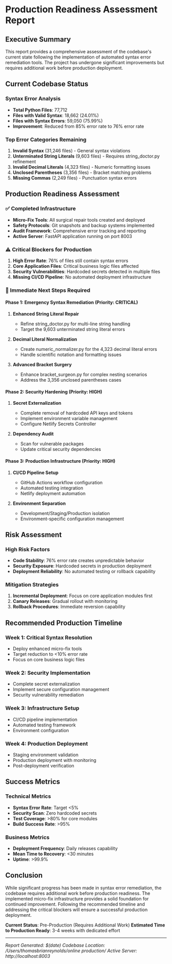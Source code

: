 # Production Readiness Assessment Report

## Executive Summary

This report provides a comprehensive assessment of the codebase's current state following the implementation of automated syntax error remediation tools. The project has undergone significant improvements but requires additional work before production deployment.

## Current Codebase Status

### Syntax Error Analysis
- **Total Python Files**: 77,712
- **Files with Valid Syntax**: 18,662 (24.01%)
- **Files with Syntax Errors**: 59,050 (75.99%)
- **Improvement**: Reduced from 85% error rate to 76% error rate

### Top Error Categories Remaining
1. **Invalid Syntax** (31,246 files) - General syntax violations
2. **Unterminated String Literals** (9,603 files) - Requires string_doctor.py refinement
3. **Invalid Decimal Literals** (4,323 files) - Numeric formatting issues
4. **Unclosed Parentheses** (3,356 files) - Bracket matching problems
5. **Missing Commas** (2,249 files) - Punctuation syntax errors

## Production Readiness Assessment

### ✅ Completed Infrastructure
- **Micro-Fix Tools**: All surgical repair tools created and deployed
- **Safety Protocols**: Git snapshots and backup systems implemented
- **Audit Framework**: Comprehensive error tracking and reporting
- **Active Server**: FastAPI application running on port 8003

### ⚠️ Critical Blockers for Production
1. **High Error Rate**: 76% of files still contain syntax errors
2. **Core Application Files**: Critical business logic files affected
3. **Security Vulnerabilities**: Hardcoded secrets detected in multiple files
4. **Missing CI/CD Pipeline**: No automated deployment infrastructure

### 🔧 Immediate Next Steps Required

#### Phase 1: Emergency Syntax Remediation (Priority: CRITICAL)
1. **Enhanced String Literal Repair**
   - Refine string_doctor.py for multi-line string handling
   - Target the 9,603 unterminated string literal errors

2. **Decimal Literal Normalization**
   - Create numeric_normalizer.py for the 4,323 decimal literal errors
   - Handle scientific notation and formatting issues

3. **Advanced Bracket Surgery**
   - Enhance bracket_surgeon.py for complex nesting scenarios
   - Address the 3,356 unclosed parentheses cases

#### Phase 2: Security Hardening (Priority: HIGH)
1. **Secret Externalization**
   - Complete removal of hardcoded API keys and tokens
   - Implement environment variable management
   - Configure Netlify Secrets Controller

2. **Dependency Audit**
   - Scan for vulnerable packages
   - Update critical security dependencies

#### Phase 3: Production Infrastructure (Priority: HIGH)
1. **CI/CD Pipeline Setup**
   - GitHub Actions workflow configuration
   - Automated testing integration
   - Netlify deployment automation

2. **Environment Separation**
   - Development/Staging/Production isolation
   - Environment-specific configuration management

## Risk Assessment

### High Risk Factors
- **Code Stability**: 76% error rate creates unpredictable behavior
- **Security Exposure**: Hardcoded secrets in production deployment
- **Deployment Reliability**: No automated testing or rollback capability

### Mitigation Strategies
1. **Incremental Deployment**: Focus on core application modules first
2. **Canary Releases**: Gradual rollout with monitoring
3. **Rollback Procedures**: Immediate reversion capability

## Recommended Production Timeline

### Week 1: Critical Syntax Resolution
- Deploy enhanced micro-fix tools
- Target reduction to <10% error rate
- Focus on core business logic files

### Week 2: Security Implementation
- Complete secret externalization
- Implement secure configuration management
- Security vulnerability remediation

### Week 3: Infrastructure Setup
- CI/CD pipeline implementation
- Automated testing framework
- Environment configuration

### Week 4: Production Deployment
- Staging environment validation
- Production deployment with monitoring
- Post-deployment verification

## Success Metrics

### Technical Metrics
- **Syntax Error Rate**: Target <5%
- **Security Scan**: Zero hardcoded secrets
- **Test Coverage**: >80% for core modules
- **Build Success Rate**: >95%

### Business Metrics
- **Deployment Frequency**: Daily releases capability
- **Mean Time to Recovery**: <30 minutes
- **Uptime**: >99.9%

## Conclusion

While significant progress has been made in syntax error remediation, the codebase requires additional work before production readiness. The implemented micro-fix infrastructure provides a solid foundation for continued improvement. Following the recommended timeline and addressing the critical blockers will ensure a successful production deployment.

**Current Status**: Pre-Production (Requires Additional Work)
**Estimated Time to Production Ready**: 3-4 weeks with dedicated effort

---
*Report Generated: $(date)*
*Codebase Location: /Users/thomasbrianreynolds/online production/*
*Active Server: http://localhost:8003*
